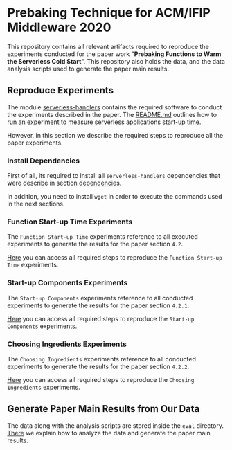 # Prebaking Technique for ACM/IFIP Middleware 2020

This repository contains all relevant artifacts required to reproduce the experiments
conducted for the paper work "**Prebaking Functions to Warm the Serverless Cold Start**".
This repository also holds the data, and the data analysis scripts used to generate the 
paper main results.

## Reproduce Experiments

The module [serverless-handlers](https://github.com/paulofelipefeitosa/serverless-handlers) contains the required 
software to conduct the experiments described in the paper. The 
[README.md](https://github.com/paulofelipefeitosa/serverless-handlers/blob/master/README.md) 
outlines how to run an experiment to measure serverless applications start-up time.

However, in this section we describe the required steps to reproduce all the paper 
experiments.

### Install Dependencies

First of all, its required to install all `serverless-handlers` dependencies that 
were describe in section 
[dependencies](https://github.com/paulofelipefeitosa/serverless-handlers/blob/master/README.md#dependencies).

In addition, you need to install `wget` in order to execute the commands used in 
the next sections. 

### Function Start-up Time Experiments

The `Function Start-up Time` experiments reference to all executed experiments to generate
the results for the paper section `4.2`.

[Here](function-startup/README.md) you can access all required steps to reproduce 
the `Function Start-up Time` experiments.

### Start-up Components Experiments

The `Start-up Components` experiments reference to all conducted experiments to 
generate the results for the paper section `4.2.1`.

[Here](startup-components/README.md) you can access all required steps to reproduce 
the `Start-up Components` experiments.

### Choosing Ingredients Experiments

The `Choosing Ingredients` experiments reference to all conducted experiments to 
generate the results for the paper section `4.2.2`.

[Here](choosing-ingredients/README.md) you can access all required steps to reproduce 
the `Choosing Ingredients` experiments.

## Generate Paper Main Results from Our Data

The data along with the analysis scripts are stored inside the `eval` 
directory. [There](eval/README.md) we explain how to analyze the data 
and generate the paper main results.